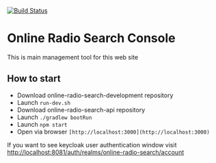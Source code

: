 [![Build Status](https://travis-ci.com/modestukasai/online-radio-search-console.svg?branch=master)](https://travis-ci.com/modestukasai/online-radio-search-console)

# Online Radio Search Console
This is main management tool for this web site

## How to start
* Download online-radio-search-development repository
* Launch `run-dev.sh`
* Download online-radio-search-api repository
* Launch `./gradlew bootRun`
* Launch `npm start`
* Open via browser `[http://localhost:3000](http://localhost:3000)`

If you want to see keycloak user authentication window visit [http://localhost:8081/auth/realms/online-radio-search/account](http://localhost:8081/auth/realms/online-radio-search/account)
